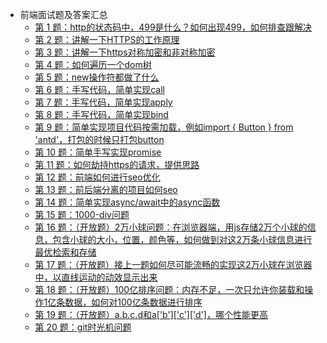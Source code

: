 - 前端面试题及答案汇总
  - [第 1 题：http的状态码中，499是什么？如何出现499，如何排查跟解决](https://github.com/airuikun/Weekly-FE-Interview/issues/1)
  - [第 2 题：讲解一下HTTPS的工作原理](https://github.com/airuikun/Weekly-FE-Interview/issues/2)
  - [第 3 题：讲解一下https对称加密和非对称加密](https://github.com/airuikun/Weekly-FE-Interview/issues/3)
  - [第 4 题：如何遍历一个dom树](https://github.com/airuikun/Weekly-FE-Interview/issues/4)
  - [第 5 题：new操作符都做了什么](https://github.com/airuikun/Weekly-FE-Interview/issues/5)
  - [第 6 题：手写代码，简单实现call](https://github.com/airuikun/Weekly-FE-Interview/issues/6)
  - [第 7 题：手写代码，简单实现apply](https://github.com/airuikun/Weekly-FE-Interview/issues/7)
  - [第 8 题：手写代码，简单实现bind](https://github.com/airuikun/Weekly-FE-Interview/issues/8)
  - [第 9 题：简单实现项目代码按需加载，例如import { Button } from 'antd'，打包的时候只打包button](https://github.com/airuikun/Weekly-FE-Interview/issues/9)
  - [第 10 题：简单手写实现promise](https://github.com/airuikun/Weekly-FE-Interview/issues/10)
  - [第 11 题：如何劫持https的请求，提供思路](https://github.com/airuikun/Weekly-FE-Interview/issues/11)
  - [第 12 题：前端如何进行seo优化](https://github.com/airuikun/Weekly-FE-Interview/issues/12)
  - [第 13 题：前后端分离的项目如何seo](https://github.com/airuikun/Weekly-FE-Interview/issues/13)
  - [第 14 题：简单实现async/await中的async函数](https://github.com/airuikun/Weekly-FE-Interview/issues/14)
  - [第 15 题：1000-div问题](https://github.com/airuikun/Weekly-FE-Interview/issues/15)
  - [第 16 题：（开放题）2万小球问题：在浏览器端，用js存储2万个小球的信息，包含小球的大小，位置，颜色等，如何做到对这2万条小球信息进行最优检索和存储](https://github.com/airuikun/Weekly-FE-Interview/issues/16)
  - [第 17 题：（开放题）接上一题如何尽可能流畅的实现这2万小球在浏览器中，以直线运动的动效显示出来](https://github.com/airuikun/Weekly-FE-Interview/issues/17)
  - [第 18 题：（开放题）100亿排序问题：内存不足，一次只允许你装载和操作1亿条数据，如何对100亿条数据进行排序](https://github.com/airuikun/Weekly-FE-Interview/issues/18)
  - [第 19 题：（开放题）a.b.c.d和a['b']['c']['d']，哪个性能更高](https://github.com/airuikun/Weekly-FE-Interview/issues/19)
  - [第 20 题：git时光机问题](https://github.com/airuikun/Weekly-FE-Interview/issues/20)
  

